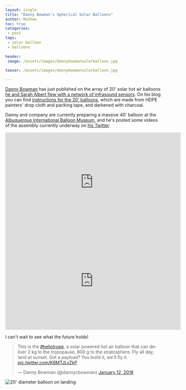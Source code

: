 ```yaml
---
layout: single
title: "Danny Bowman's Spherical Solar Balloons"
author: Mathew
toc: true
categories: 
 - post
tags:
 - solar balloon
 - balloons
 
header: 
 image: /assets/images/dannybowmansolarballoon.jpg
 
teaser: /assets/images/dannybowmansolarballoon.jpg 

---
```


[Danny Bowman](https://bovineaerospace.wordpress.com) has just published on the array of 20' solar hot air balloons [he and Sarah Albert flew with a network of infrasound sensors](https://academic.oup.com/gji/advance-article/doi/10.1093/gji/ggy069/4898033). On his blog you can find [instructions for the 20' balloons](https://bovineaerospace.wordpress.com/2016/06/08/how-to-build-a-high-altitude-solar-balloon/), which are made from HDPE painters' drop cloth and packing tape, and darkened with charcoal.

Danny and company are currently preparing a massive 40' balloon at the [Albuquerque International Balloon Museum](https://www.cabq.gov/culturalservices/balloonmuseum), and he's posted some videos of the assembly currently underway on [his Twitter](https://twitter.com/dannycbowman):

<iframe width="560" height="315" src="https://www.youtube-nocookie.com/embed/2Svyxdu5fAo?rel=0" frameborder="0" allow="autoplay; encrypted-media" allowfullscreen></iframe>


<iframe width="560" height="315" src="https://www.youtube-nocookie.com/embed/gVgt9p2ZSD8?rel=0" frameborder="0" allow="autoplay; encrypted-media" allowfullscreen></iframe>

I can't wait to see what the future holds!


<blockquote class="twitter-tweet" data-lang="en"><p lang="en" dir="ltr">This is the <a href="https://twitter.com/hashtag/heliotrope?src=hash&amp;ref_src=twsrc%5Etfw">#heliotrope</a>, a solar powered hot air balloon that can deliver 2 kg to the tropopause, 800 g to the stratosphere.  Fly all day, land at sunset.  Got a payload?  You build it, we&#39;ll fly it. <a href="https://t.co/K6MTJLvZkP">pic.twitter.com/K6MTJLvZkP</a></p>&mdash; Danny Bowman (@dannycbowman) <a href="https://twitter.com/dannycbowman/status/951658501931233282?ref_src=twsrc%5Etfw">January 12, 2018</a></blockquote>
<script async src="https://platform.twitter.com/widgets.js" charset="utf-8"></script>


![20' diameter balloon on landing](/assets/images/dannybowman-balloon-landing.png)


